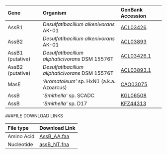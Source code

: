 Gene | Organism | GenBank Accession |
 :--- | :--- | :--- |
| AssB1 | *Desulfatibacillum alkenivorans* AK-01 | [ACL03426](http://www.ncbi.nlm.nih.gov/protein/ACL03426) |
| AssB2 | *Desulfatibacillum alkenivorans* AK-01 | [ACL03893](http://www.ncbi.nlm.nih.gov/protein/ACL03893) |
| AssB1 (putative) | *Desulfatibacillum aliphaticivorans* DSM 15576T | [ACL03426.1](http://www.ncbi.nlm.nih.gov/protein/ACL03426.1) |
| AssB2 (putative) | *Desulfatibacillum aliphaticivorans* DSM 15576T | [ACL03893.1](http://www.ncbi.nlm.nih.gov/protein/ACL03893.1) |
| MasE | *‘Aromatoleum’* sp. HxN1 (a.k.a. Azoarcus) | [CAO03075](http://www.ncbi.nlm.nih.gov/protein/CAO03075) |
| AssB | *‘Smithella'* sp.  SCADC | [KGL06508](http://www.ncbi.nlm.nih.gov/protein/KGL06508) |
| AssB | *‘Smithella'* sp.  D17 | [KFZ44313](http://www.ncbi.nlm.nih.gov/protein/KFZ44313) |

###FILE DOWNLOAD LINKS

 File type | Download Link |
 :--- | :---------- | 
| Amino Acid | [AssB_AA.faa](amino_acid/AssB_AA.faa) |
| Nucleotide | [assB_NT.fna](nucleotide/assB_NT.fna) |
